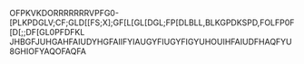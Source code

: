 OFPKVKDORRRRRRRVPFG0-[PLKPDGLV;CF;GLD[[FS;X];GF[L[GL[DGL;FP[DLBLL,BLKGPDKSPD,FOLFP0F[D[;;DF[GL0PFDFKL
JHBGFJUHGAHFAIUDYHGFAIIFYIAUGYFIUGYFIGYUHOUIHFAIUDFHAQFYU8GHIOFYAQOFAQFA
